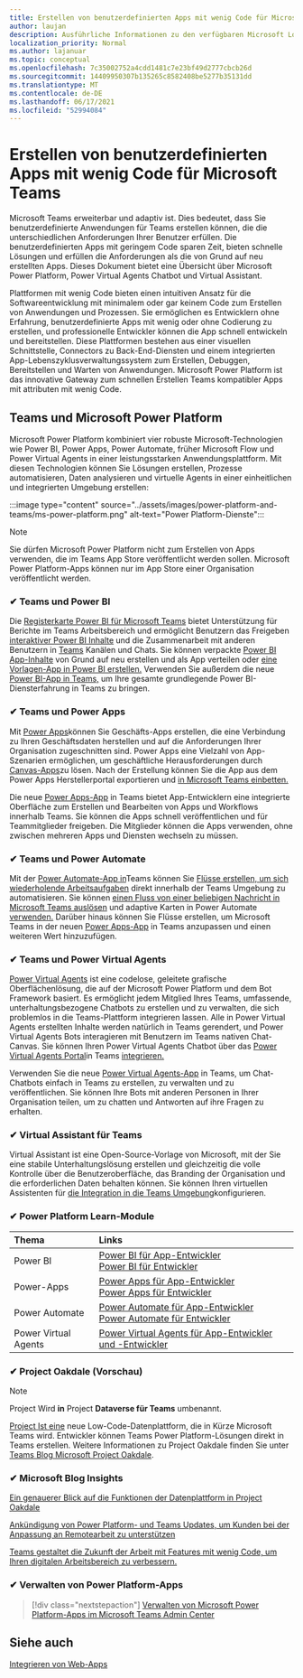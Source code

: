```yaml
---
title: Erstellen von benutzerdefinierten Apps mit wenig Code für Microsoft Teams
author: laujan
description: Ausführliche Informationen zu den verfügbaren Microsoft Low- und No-Code-Lösungen für Teams
localization_priority: Normal
ms.author: lajanuar
ms.topic: conceptual
ms.openlocfilehash: 7c35002752a4cdd1481c7e23bf49d2777cbcb26d
ms.sourcegitcommit: 14409950307b135265c8582408be5277b35131dd
ms.translationtype: MT
ms.contentlocale: de-DE
ms.lasthandoff: 06/17/2021
ms.locfileid: "52994084"
---
```

# <a name="create-low-code-custom-apps-for-microsoft-teams"></a>Erstellen von benutzerdefinierten Apps mit wenig Code für Microsoft Teams

Microsoft Teams erweiterbar und adaptiv ist. Dies bedeutet, dass Sie benutzerdefinierte Anwendungen für Teams erstellen können, die die unterschiedlichen Anforderungen Ihrer Benutzer erfüllen. Die benutzerdefinierten Apps mit geringem Code sparen Zeit, bieten schnelle Lösungen und erfüllen die Anforderungen als die von Grund auf neu erstellten Apps. Dieses Dokument bietet eine Übersicht über Microsoft Power Platform, Power Virtual Agents Chatbot und Virtual Assistant.

Plattformen mit wenig Code bieten einen intuitiven Ansatz für die Softwareentwicklung mit minimalem oder gar keinem Code zum Erstellen von Anwendungen und Prozessen. Sie ermöglichen es Entwicklern ohne Erfahrung, benutzerdefinierte Apps mit wenig oder ohne Codierung zu erstellen, und professionelle Entwickler können die App schnell entwickeln und bereitstellen. Diese Plattformen bestehen aus einer visuellen Schnittstelle, Connectors zu Back-End-Diensten und einem integrierten App-Lebenszyklusverwaltungssystem zum Erstellen, Debuggen, Bereitstellen und Warten von Anwendungen. Microsoft Power Platform ist das innovative Gateway zum schnellen Erstellen Teams kompatibler Apps mit attributen mit wenig Code.

## <a name="teams-and-microsoft-power-platform"></a>Teams und Microsoft Power Platform

Microsoft Power Platform kombiniert vier robuste Microsoft-Technologien wie Power BI, Power Apps, Power Automate, früher Microsoft Flow und Power Virtual Agents in einer leistungsstarken Anwendungsplattform. Mit diesen Technologien können Sie Lösungen erstellen, Prozesse automatisieren, Daten analysieren und virtuelle Agents in einer einheitlichen und integrierten Umgebung erstellen:

:::image type="content" source="../assets/images/power-platform-and-teams/ms-power-platform.png" alt-text="Power Platform-Dienste":::

> [!NOTE]
> Sie dürfen Microsoft Power Platform nicht zum Erstellen von Apps verwenden, die im Teams App Store veröffentlicht werden sollen. Microsoft Power Platform-Apps können nur im App Store einer Organisation veröffentlicht werden.

### <a name="-teams-and-power-bi"></a>✔ Teams und Power BI

Die [Registerkarte Power BI für Microsoft Teams](https://powerbi.microsoft.com/blog/announcing-new-power-bi-tab-for-microsoft-teams/) bietet Unterstützung für Berichte im Teams Arbeitsbereich und ermöglicht Benutzern das Freigeben [interaktiver Power BI Inhalte](/power-bi/collaborate-share/service-embed-report-microsoft-teams) und die Zusammenarbeit mit anderen Benutzern in [Teams](/power-bi/collaborate-share/service-collaborate-microsoft-teams) Kanälen und Chats. Sie können verpackte [Power BI App-Inhalte](/power-bi/collaborate-share/service-create-distribute-apps) von Grund auf neu erstellen und als App verteilen oder [eine Vorlagen-App in Power BI erstellen.](/power-bi/connect-data/service-template-apps-create) Verwenden Sie außerdem die neue [Power BI-App in Teams,](https://go.microsoft.com/fwlink/?linkid=2143643) um Ihre gesamte grundlegende Power BI-Diensterfahrung in Teams zu bringen.

### <a name="-teams-and-power-apps"></a>✔ Teams und Power Apps

Mit [Power Apps](/powerapps/powerapps-overview)können Sie Geschäfts-Apps erstellen, die eine Verbindung zu Ihren Geschäftsdaten herstellen und auf die Anforderungen Ihrer Organisation zugeschnitten sind.  Power Apps eine Vielzahl von App-Szenarien ermöglichen, um geschäftliche Herausforderungen durch [Canvas-Apps](/powerapps/maker/#canvas-apps)zu lösen. Nach der Erstellung können Sie die App aus dem Power Apps Herstellerportal exportieren und [in Microsoft Teams einbetten.](/power-platform/admin/embed-app-teams)

Die neue [Power Apps-App](https://go.microsoft.com/fwlink/?linkid=2143374) in Teams bietet App-Entwicklern eine integrierte Oberfläche zum Erstellen und Bearbeiten von Apps und Workflows innerhalb Teams. Sie können die Apps schnell veröffentlichen und für Teammitglieder freigeben. Die Mitglieder können die Apps verwenden, ohne zwischen mehreren Apps und Diensten wechseln zu müssen.

### <a name="-teams-and-power-automate"></a>✔ Teams und Power Automate

Mit der [Power Automate-App in](/power-automate/flows-teams)Teams können Sie [Flüsse erstellen, um sich wiederholende Arbeitsaufgaben](https://flow.microsoft.com/connectors/shared_teams/microsoft-teams/) direkt innerhalb der Teams Umgebung zu automatisieren. Sie können [einen Fluss von einer beliebigen Nachricht in Microsoft Teams auslösen](/power-automate/trigger-flow-teams-message) und adaptive Karten in Power Automate [verwenden.](/power-automate/create-adaptive-cards) Darüber hinaus können Sie Flüsse erstellen, um Microsoft Teams in der neuen [Power Apps-App](https://go.microsoft.com/fwlink/?linkid=2143539) in Teams anzupassen und einen weiteren Wert hinzuzufügen.

### <a name="-teams-and-power-virtual-agents"></a>✔ Teams und Power Virtual Agents

[Power Virtual Agents](/power-virtual-agents/fundamentals-what-is-power-virtual-agents) ist eine codelose, geleitete grafische Oberflächenlösung, die auf der Microsoft Power Platform und dem Bot Framework basiert. Es ermöglicht jedem Mitglied Ihres Teams, umfassende, unterhaltungsbezogene Chatbots zu erstellen und zu verwalten, die sich problemlos in die Teams-Plattform integrieren lassen. Alle in Power Virtual Agents erstellten Inhalte werden natürlich in Teams gerendert, und Power Virtual Agents Bots interagieren mit Benutzern im Teams nativen Chat-Canvas. Sie können Ihren Power Virtual Agents Chatbot über das [Power Virtual Agents Portal](https://powervirtualagents.microsoft.com)in Teams [integrieren.](/power-virtual-agents/publication-add-bot-to-microsoft-teams)

Verwenden Sie die neue [Power Virtual Agents-App](https://aka.ms/pva-teams-docs) in Teams, um Chat-Chatbots einfach in Teams zu erstellen, zu verwalten und zu veröffentlichen. Sie können Ihre Bots mit anderen Personen in Ihrer Organisation teilen, um zu chatten und Antworten auf ihre Fragen zu erhalten.

### <a name="-virtual-assistant-for-teams"></a>✔ Virtual Assistant für Teams

Virtual Assistant ist eine Open-Source-Vorlage von Microsoft, mit der Sie eine stabile Unterhaltungslösung erstellen und gleichzeitig die volle Kontrolle über die Benutzeroberfläche, das Branding der Organisation und die erforderlichen Daten behalten können. Sie können Ihren virtuellen Assistenten für [die Integration in die Teams Umgebung](https://microsoft.github.io/botframework-solutions/clients-and-channels/tutorials/enable-teams/1-intro)konfigurieren. 

### <a name="-power-platform-learn-modules"></a>✔ Power Platform Learn-Module

|  Thema  |  Links  |
|:---------|:----------------------|
|Power BI|[Power BI für App-Entwickler](/learn/browse/?expanded=power-platform&products=power-bi&roles=maker)</br>[Power BI für Entwickler](/learn/browse/?expanded=power-platform&products=power-bi&roles=developer)|
|Power-Apps|[Power Apps für App-Entwickler](/learn/browse/?products=power-apps&roles=maker)</br>[Power Apps für Entwickler](/learn/browse/?products=power-apps)|
|Power Automate|[Power Automate für App-Entwickler](/learn/browse/?expanded=power-platform&products=power-automate&roles=maker)</br>[Power Automate für Entwickler](/learn/browse/?expanded=power-platform&products=power-automate&roles=developer)|
|Power Virtual Agents|[Power Virtual Agents für App-Entwickler und -Entwickler](/learn/browse/?products=power-virtual-agents&expanded=power-platform&roles=maker)|

### <a name="-project-oakdale-preview"></a>✔ Project Oakdale (Vorschau)

> [!NOTE]
> Project Wird **in** Project **Dataverse für Teams** umbenannt.

[Project Ist eine](https://techcommunity.microsoft.com/t5/microsoft-teams-blog/teams-is-shaping-the-future-of-work-with-low-code-features-to/ba-p/1507180
) neue Low-Code-Datenplattform, die in Kürze Microsoft Teams wird. Entwickler können Teams Power Platform-Lösungen direkt in Teams erstellen. Weitere Informationen zu Project Oakdale finden Sie unter [Teams Blog Microsoft Project Oakdale](https://powerapps.microsoft.com/blog/introducing-project-oakdale-a-new-low-code-data-platform-for-microsoft-teams).

### <a name="-microsoft-blog-insights"></a>✔ Microsoft Blog Insights

[Ein genauerer Blick auf die Funktionen der Datenplattform in Project Oakdale](https://powerapps.microsoft.com/blog/a-closer-look-at-data-platform-capabilities-in-project-oakdale/)

[Ankündigung von Power Platform- und Teams Updates, um Kunden bei der Anpassung an Remotearbeit zu unterstützen](https://cloudblogs.microsoft.com/powerplatform/2020/05/19/announcing-power-platform-and-teams-updates-to-help-customers-adapt-to-remote-work/)

[Teams gestaltet die Zukunft der Arbeit mit Features mit wenig Code, um Ihren digitalen Arbeitsbereich zu verbessern.](https://techcommunity.microsoft.com/t5/microsoft-teams-blog/teams-is-shaping-the-future-of-work-with-low-code-features-to/ba-p/1507180)

### <a name="-managing-power-platform-apps"></a>✔ Verwalten von Power Platform-Apps

> [!div class="nextstepaction"]
> [Verwalten von Microsoft Power Platform-Apps im Microsoft Teams Admin Center](/microsoftteams/manage-power-platform-apps)

## <a name="see-also"></a>Siehe auch

[Integrieren von Web-Apps](~/samples/integrate-web-apps-overview.md)
